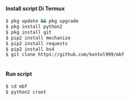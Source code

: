 #### Install script Di Termux
```bash
$ pkg update && pkg upgrade
$ pkg install python2
$ pkg install git
$ pip2 install mechanize
$ pip2 install requests
$ pip2 install bs4
$ git clone https://github.com/kontol999/mbf
 
```
#### Run script
```bash
$ cd mbf
$ python2 croot
```


